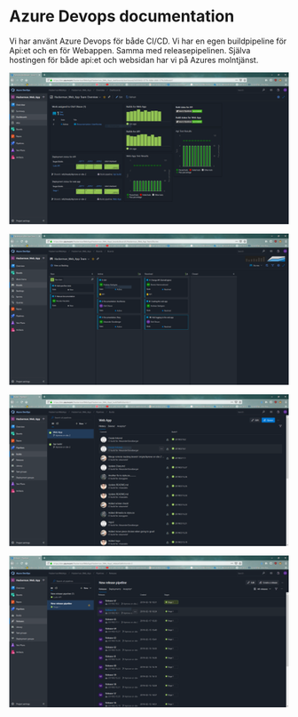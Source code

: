 # Azure Devops documentation

Vi har använt Azure Devops för både CI/CD. 
Vi har en egen buildpipeline för Api:et och en för Webappen. Samma med releasepipelinen.
Själva hostingen för både api:et och websidan har vi på Azures molntjänst.

![Dashboard](images/devopsoverview.PNG)

![Workflow](images/devopsboard.PNG)

![BuildPipeline](images/BuildPipeline.PNG)

![ReleasePipeline](images/ReleasePipeline.PNG)
